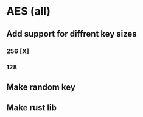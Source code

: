 # AES (all)

## Add support for diffrent key sizes

### 256 [X]

### 128 

## Make random key 

## Make rust lib
